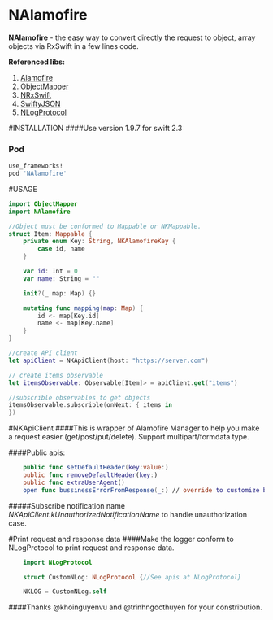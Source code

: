 # NAlamofire
**NAlamofire** - the easy way to convert directly the request to object, array objects via RxSwift in a few lines code.

**Referenced libs:**
  1. [Alamofire](https://github.com/Alamofire/Alamofire)
  2. [ObjectMapper](https://github.com/Hearst-DD/ObjectMapper)
  3. [NRxSwift](https://github.com/nghiaphunguyen/NRxSwift)
  4. [SwiftyJSON](https://github.com/SwiftyJSON/SwiftyJSON)
  5. [NLogProtocol](https://github.com/nghiaphunguyen/NLogProtocol)

#INSTALLATION
####Use version 1.9.7 for swift 2.3 

### Pod
```bash
use_frameworks!
pod 'NAlamofire'
```

#USAGE
```swift
import ObjectMapper
import NAlamofire

//Object must be conformed to Mappable or NKMappable.
struct Item: Mappable {
    private enum Key: String, NKAlamofireKey {
        case id, name
    }

    var id: Int = 0
    var name: String = ""

    init?(_ map: Map) {}

    mutating func mapping(map: Map) {
        id <- map[Key.id]
        name <- map[Key.name]
    }
}

//create API client
let apiClient = NKApiClient(host: "https://server.com")

// create items observable
let itemsObservable: Observable[Item]> = apiClient.get("items")

//subscrible observables to get objects
itemsObservable.subscrible(onNext: { items in
})

```

#NKApiClient
####This is wrapper of Alamofire Manager to help you make a request easier (get/post/put/delete). Support multipart/formdata type.

####Public apis:
```swift
    public func setDefaultHeader(key:value:)
    public func removeDefaultHeader(key:)
    public func extraUserAgent()
    open func bussinessErrorFromResponse(_:) // override to customize bussinessError. See also at NKNetworkErrorType.
```

#####Subscribe notification name *NKApiClient.kUnauthorizedNotificationName* to handle unauthorization case.

#Print request and response data
####Make the logger conform to NLogProtocol to print request and response data.

```swift
    import NLogProtocol

    struct CustomNLog: NLogProtocol {//See apis at NLogProtocol}

    NKLOG = CustomNLog.self
```

####Thanks @khoinguyenvu and @trinhngocthuyen for your constribution.
